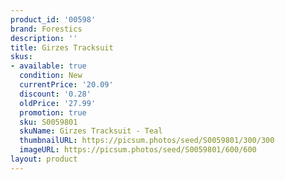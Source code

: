 ```yaml
---
product_id: '00598'
brand: Forestics
description: ''
title: Girzes Tracksuit
skus:
- available: true
  condition: New
  currentPrice: '20.09'
  discount: '0.28'
  oldPrice: '27.99'
  promotion: true
  sku: S0059801
  skuName: Girzes Tracksuit - Teal
  thumbnailURL: https://picsum.photos/seed/S0059801/300/300
  imageURL: https://picsum.photos/seed/S0059801/600/600
layout: product
---
```

